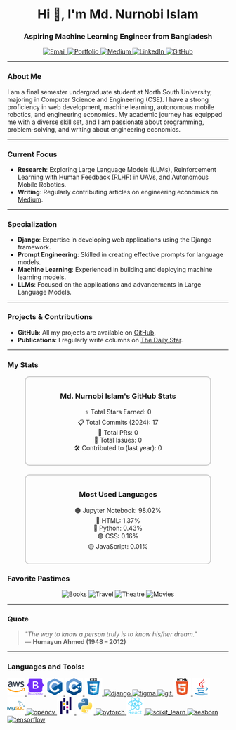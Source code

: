 <h1 align="center">Hi 👋, I'm Md. Nurnobi Islam</h1>
<h3 align="center">Aspiring Machine Learning Engineer from Bangladesh</h3>

<p align="center">
  <a href="mailto:nur35982@gmail.com">
    <img src="https://img.shields.io/badge/Email-D14836?style=for-the-badge&logo=gmail&logoColor=white" alt="Email">
  </a>
  <a href="https://www.nurnobi.com/">
    <img src="https://img.shields.io/badge/Portfolio-00A98F?style=for-the-badge&logo=google-chrome&logoColor=white" alt="Portfolio">
  </a>
  <a href="https://medium.com/@nur35982">
    <img src="https://img.shields.io/badge/Medium-12100E?style=for-the-badge&logo=medium&logoColor=white" alt="Medium">
  </a>
  <a href="https://www.linkedin.com/in/nurnobi-islam-nsu/">
    <img src="https://img.shields.io/badge/LinkedIn-0077B5?style=for-the-badge&logo=linkedin&logoColor=white" alt="LinkedIn">
  </a>
  <a href="https://github.com/Nur35982">
    <img src="https://img.shields.io/badge/GitHub-181717?style=for-the-badge&logo=github&logoColor=white" alt="GitHub">
  </a>
</p>

---

### About Me

I am a final semester undergraduate student at North South University, majoring in Computer Science and Engineering (CSE). I have a strong proficiency in web development, machine learning, autonomous mobile robotics, and engineering economics. My academic journey has equipped me with a diverse skill set, and I am passionate about programming, problem-solving, and writing about engineering economics.

---

### Current Focus

- **Research**: Exploring Large Language Models (LLMs), Reinforcement Learning with Human Feedback (RLHF) in UAVs, and Autonomous Mobile Robotics.
- **Writing**: Regularly contributing articles on engineering economics on [Medium](https://medium.com/@nur35982).

---

### Specialization

- **Django**: Expertise in developing web applications using the Django framework.
- **Prompt Engineering**: Skilled in creating effective prompts for language models.
- **Machine Learning**: Experienced in building and deploying machine learning models.
- **LLMs**: Focused on the applications and advancements in Large Language Models.

---

### Projects & Contributions

- **GitHub**: All my projects are available on [GitHub](https://github.com/Nur35982).
- **Publications**: I regularly write columns on [The Daily Star](https://www.thedailystar.net/opinion/readers-voice/news/bangladesh-missing-opportunity-3567781).

---

### My Stats

<div style="display: flex; justify-content: center; align-items: center; gap: 20px; flex-wrap: wrap;">

  <div style="text-align: center; border: 2px solid #ccc; border-radius: 10px; padding: 10px; width: 400px;">
    <h3>Md. Nurnobi Islam's GitHub Stats</h3>
    <p>
      ⭐ Total Stars Earned: 0 <br>
      📋 Total Commits (2024): 17 <br>
      🔄 Total PRs: 0 <br>
      🐞 Total Issues: 0 <br>
      🛠 Contributed to (last year): 0
    </p>
  </div>

  <div style="text-align: center; border: 2px solid #ccc; border-radius: 10px; padding: 10px; width: 400px;">
    <h3>Most Used Languages</h3>
    <p>
      🟠 Jupyter Notebook: 98.02% <br>
      🔴 HTML: 1.37% <br>
      🔵 Python: 0.43% <br>
      🟣 CSS: 0.16% <br>
      🟡 JavaScript: 0.01%
    </p>
  </div>

</div>


### Favorite Pastimes

<p align="center">
  <img src="https://img.shields.io/badge/Books-FF6F61?style=for-the-badge&logo=bookmeter&logoColor=white" alt="Books" />
  <img src="https://img.shields.io/badge/Travel-4682B4?style=for-the-badge&logo=google-maps&logoColor=white" alt="Travel" />
  <img src="https://img.shields.io/badge/Theatre-8A2BE2?style=for-the-badge&logo=themoviedatabase&logoColor=white" alt="Theatre" />
  <img src="https://img.shields.io/badge/Movies-FFD700?style=for-the-badge&logo=plex&logoColor=black" alt="Movies" />
</p>

---

### Quote

> *"The way to know a person truly is to know his/her dream."*  
> — **Humayun Ahmed (1948 – 2012)**

---

### Languages and Tools:
<p align="left"> 
  <a href="https://aws.amazon.com" target="_blank" rel="noreferrer"> 
    <img src="https://raw.githubusercontent.com/devicons/devicon/master/icons/amazonwebservices/amazonwebservices-original-wordmark.svg" alt="aws" width="40" height="40"/> 
  </a> 
  <a href="https://getbootstrap.com" target="_blank" rel="noreferrer"> 
    <img src="https://raw.githubusercontent.com/devicons/devicon/master/icons/bootstrap/bootstrap-plain-wordmark.svg" alt="bootstrap" width="40" height="40"/> 
  </a> 
  <a href="https://www.cprogramming.com/" target="_blank" rel="noreferrer"> 
    <img src="https://raw.githubusercontent.com/devicons/devicon/master/icons/c/c-original.svg" alt="c" width="40" height="40"/> 
  </a> 
  <a href="https://www.w3schools.com/cpp/" target="_blank" rel="noreferrer"> 
    <img src="https://raw.githubusercontent.com/devicons/devicon/master/icons/cplusplus/cplusplus-original.svg" alt="cplusplus" width="40" height="40"/> 
  </a> 
  <a href="https://www.w3schools.com/css/" target="_blank" rel="noreferrer"> 
    <img src="https://raw.githubusercontent.com/devicons/devicon/master/icons/css3/css3-original-wordmark.svg" alt="css3" width="40" height="40"/> 
  </a> 
  <a href="https://www.djangoproject.com/" target="_blank" rel="noreferrer"> 
    <img src="https://cdn.worldvectorlogo.com/logos/django.svg" alt="django" width="40" height="40"/> 
  </a> 
  <a href="https://www.figma.com/" target="_blank" rel="noreferrer"> 
    <img src="https://www.vectorlogo.zone/logos/figma/figma-icon.svg" alt="figma" width="40" height="40"/> 
  </a> 
  <a href="https://git-scm.com/" target="_blank" rel="noreferrer"> 
    <img src="https://www.vectorlogo.zone/logos/git-scm/git-scm-icon.svg" alt="git" width="40" height="40"/> 
  </a> 
  <a href="https://www.w3.org/html/" target="_blank" rel="noreferrer"> 
    <img src="https://raw.githubusercontent.com/devicons/devicon/master/icons/html5/html5-original-wordmark.svg" alt="html5" width="40" height="40"/> 
  </a> 
  <a href="https://www.java.com" target="_blank" rel="noreferrer"> 
    <img src="https://raw.githubusercontent.com/devicons/devicon/master/icons/java/java-original.svg" alt="java" width="40" height="40"/> 
  </a> 
  <a href="https://www.mysql.com/" target="_blank" rel="noreferrer"> 
    <img src="https://raw.githubusercontent.com/devicons/devicon/master/icons/mysql/mysql-original-wordmark.svg" alt="mysql" width="40" height="40"/> 
  </a> 
  <a href="https://opencv.org/" target="_blank" rel="noreferrer"> 
    <img src="https://www.vectorlogo.zone/logos/opencv/opencv-icon.svg" alt="opencv" width="40" height="40"/> 
  </a> 
  <a href="https://pandas.pydata.org/" target="_blank" rel="noreferrer"> 
    <img src="https://raw.githubusercontent.com/devicons/devicon/2ae2a900d2f041da66e950e4d48052658d850630/icons/pandas/pandas-original.svg" alt="pandas" width="40" height="40"/> 
  </a> 
  <a href="https://www.python.org" target="_blank" rel="noreferrer"> 
    <img src="https://raw.githubusercontent.com/devicons/devicon/master/icons/python/python-original.svg" alt="python" width="40" height="40"/> 
  </a> 
  <a href="https://pytorch.org/" target="_blank" rel="noreferrer"> 
    <img src="https://www.vectorlogo.zone/logos/pytorch/pytorch-icon.svg" alt="pytorch" width="40" height="40"/> 
  </a> 
  <a href="https://reactjs.org/" target="_blank" rel="noreferrer"> 
    <img src="https://raw.githubusercontent.com/devicons/devicon/master/icons/react/react-original-wordmark.svg" alt="react" width="40" height="40"/> 
  </a> 
  <a href="https://scikit-learn.org/" target="_blank" rel="noreferrer"> 
    <img src="https://upload.wikimedia.org/wikipedia/commons/0/05/Scikit_learn_logo_small.svg" alt="scikit_learn" width="40" height="40"/> 
  </a> 
  <a href="https://seaborn.pydata.org/" target="_blank" rel="noreferrer"> 
    <img src="https://seaborn.pydata.org/_images/logo-mark-lightbg.svg" alt="seaborn" width="40" height="40"/> 
  </a> 
  <a href="https://www.tensorflow.org" target="_blank" rel="noreferrer"> 
    <img src="https://www.vectorlogo.zone/logos/tensorflow/tensorflow-icon.svg" alt="tensorflow" width="40" height="40"/> 
  </a> 
</p>
